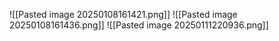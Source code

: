 ![[Pasted image 20250108161421.png]]
![[Pasted image 20250108161436.png]]
![[Pasted image 20250111220936.png]]